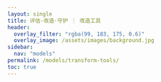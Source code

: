 ```yaml
---
layout: single
title: 评估·改造·守护 ｜ 改造工具
header:
  overlay_filter: "rgba(99, 183, 175, 0.6)"
  overlay_image: /assets/images/background.jpg
sidebar:
  nav: "models"
permalink: /models/transform-tools/
toc: true
---
```






